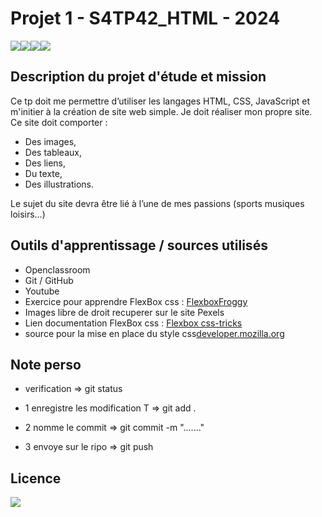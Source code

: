 # Projet 1 - S4TP42_HTML - 2024
<img src="https://img.shields.io/badge/html5%20-%23E34F26.svg?&style=for-the-badge&logo=html5&logoColor=white"/><img src="https://img.shields.io/badge/css3%20-%231572B6.svg?&style=for-the-badge&logo=css3&logoColor=white"/><img src="https://img.shields.io/badge/javascript-%23323330.svg?style=for-the-badge&logo=javascript&logoColor=%23F7DF1E"/><img src="https://img.shields.io/badge/git%20-%23F05033.svg?&style=for-the-badge&logo=git&logoColor=white"/>


## Description du projet d'étude et mission
Ce tp doit me permettre d’utiliser les langages HTML, CSS, JavaScript et m'initier à la création de site web simple.
Je doit réaliser mon propre site. Ce site doit comporter :

- Des images,
- Des tableaux,
- Des liens,
- Du texte,
- Des illustrations.

Le sujet du site devra être lié à l’une de mes passions (sports musiques loisirs…)

## Outils d'apprentissage / sources utilisés

- Openclassroom
- Git / GitHub
- Youtube
- Exercice pour apprendre FlexBox css : [FlexboxFroggy](https://flexboxfroggy.com/#fr)
- Images libre de droit recuperer sur le site Pexels
- Lien documentation FlexBox css : [Flexbox css-tricks](https://css-tricks.com/snippets/css/a-guide-to-flexbox/)  
- source pour la mise en place du style css[developer.mozilla.org](https://developer.mozilla.org/en-US/docs/Web/CSS/line-height)

## Note perso
- verification => git status

- 1 enregistre les modification  T => git add .
- 2 nomme le commit => git commit -m "......."
- 3 envoye sur le ripo => git push

## Licence

<img src='https://forthebadge.com/images/badges/open-source.svg' />
